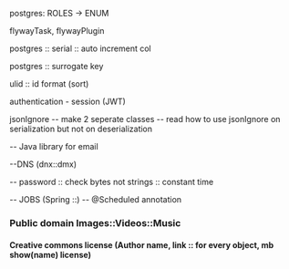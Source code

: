 postgres:
    ROLES -> ENUM

flywayTask, flywayPlugin

postgres :: serial :: auto increment col

postgres :: surrogate key

ulid :: id format (sort)


authentication - session (JWT)


jsonIgnore
-- make 2 seperate classes
-- read how to use jsonIgnore on serialization but not on deserialization

-- Java library for email

--DNS (dnx::dmx)


-- password :: check bytes not strings :: constant time


-- JOBS (Spring ::)
-- @Scheduled annotation

### Public domain Images::Videos::Music
#### Creative commons license (Author name, link :: for every object, mb show(name) license)